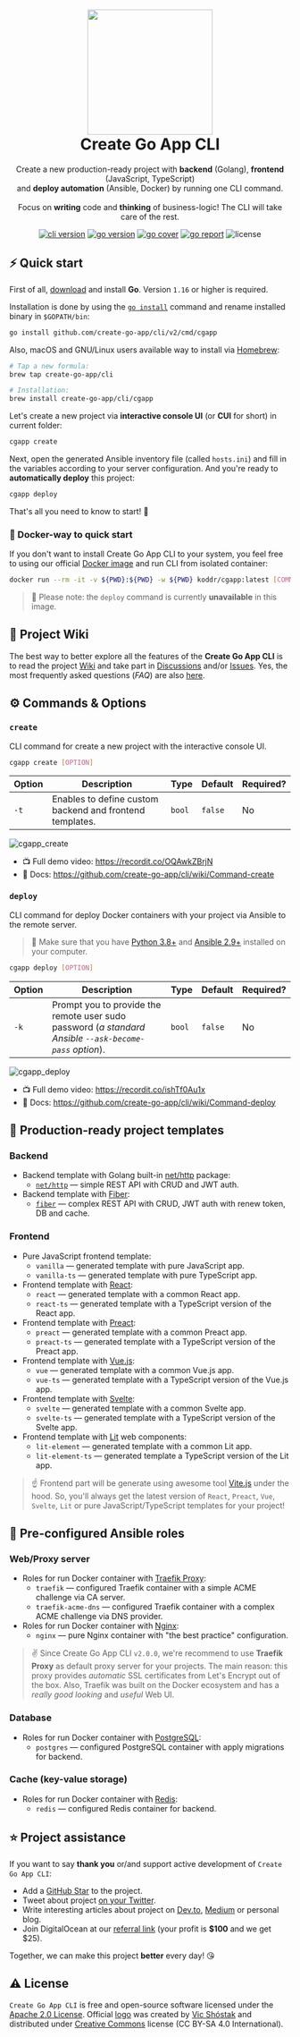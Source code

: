 <h1 align="center">
  <img src="https://raw.githubusercontent.com/create-go-app/cli/master/.github/images/cgapp_logo%402x.png" width="224px"/><br/>
  Create Go App CLI
</h1>
<p align="center">Create a new production-ready project with <b>backend</b> (Golang), <b>frontend</b> (JavaScript, TypeScript)<br/>and <b>deploy automation</b> (Ansible, Docker) by running one CLI command.<br/><br/>Focus on <b>writing</b> code and <b>thinking</b> of business-logic! The CLI will take care of the rest.</p>

<p align="center"><a href="https://github.com/create-go-app/cli/releases" target="_blank"><img src="https://img.shields.io/badge/version-v2.2.3-blue?style=for-the-badge&logo=none" alt="cli version" /></a>&nbsp;<a href="https://pkg.go.dev/github.com/create-go-app/cli/v2?tab=doc" target="_blank"><img src="https://img.shields.io/badge/Go-1.16+-00ADD8?style=for-the-badge&logo=go" alt="go version" /></a>&nbsp;<a href="https://gocover.io/github.com/create-go-app/cli/pkg/cgapp" target="_blank"><img src="https://img.shields.io/badge/Go_Cover-89%25-success?style=for-the-badge&logo=none" alt="go cover" /></a>&nbsp;<a href="https://goreportcard.com/report/github.com/create-go-app/cli" target="_blank"><img src="https://img.shields.io/badge/Go_report-A+-success?style=for-the-badge&logo=none" alt="go report" /></a>&nbsp;<img src="https://img.shields.io/badge/license-apache_2.0-red?style=for-the-badge&logo=none" alt="license" /></p>

## ⚡️ Quick start

First of all, [download](https://golang.org/dl/) and install **Go**. Version `1.16` or higher is required.

Installation is done by using the [`go install`](https://golang.org/cmd/go/#hdr-Compile_and_install_packages_and_dependencies) command and rename installed binary in `$GOPATH/bin`:

```bash
go install github.com/create-go-app/cli/v2/cmd/cgapp
```

Also, macOS and GNU/Linux users available way to install via [Homebrew](https://brew.sh/):

```bash
# Tap a new formula:
brew tap create-go-app/cli

# Installation:
brew install create-go-app/cli/cgapp
```

Let's create a new project via **interactive console UI** (or **CUI** for short) in current folder:

```bash
cgapp create
```

Next, open the generated Ansible inventory file (called `hosts.ini`) and fill in the variables according to your server configuration. And you're ready to **automatically deploy** this project:

```bash
cgapp deploy
```

That's all you need to know to start! 🎉

### 🐳 Docker-way to quick start

If you don't want to install Create Go App CLI to your system, you feel free to using our official [Docker image](https://hub.docker.com/r/koddr/cgapp) and run CLI from isolated container:

```bash
docker run --rm -it -v ${PWD}:${PWD} -w ${PWD} koddr/cgapp:latest [COMMAND]
```

> 🔔 Please note: the `deploy` command is currently **unavailable** in this image.

## 📖 Project Wiki

The best way to better explore all the features of the **Create Go App CLI** is to read the project [Wiki](https://github.com/create-go-app/cli/wiki) and take part in [Discussions](https://github.com/create-go-app/cli/discussions) and/or [Issues](https://github.com/create-go-app/cli/issues). Yes, the most frequently asked questions (_FAQ_) are also [here](https://github.com/create-go-app/cli/wiki/FAQ).

## ⚙️ Commands & Options

### `create`

CLI command for create a new project with the interactive console UI.

```bash
cgapp create [OPTION]
```

| Option | Description                                              | Type   | Default | Required? |
| ------ | -------------------------------------------------------- | ------ | ------- | --------- |
| `-t`   | Enables to define custom backend and frontend templates. | `bool` | `false` | No        |

![cgapp_create](https://user-images.githubusercontent.com/11155743/116796937-38160080-aae9-11eb-8e21-fb1be2750aa4.gif)

- 📺 Full demo video: https://recordit.co/OQAwkZBrjN
- 📖 Docs: https://github.com/create-go-app/cli/wiki/Command-create

### `deploy`

CLI command for deploy Docker containers with your project via Ansible to the remote server.

> 🔔 Make sure that you have [Python 3.8+](https://www.python.org/downloads/) and [Ansible 2.9+](https://docs.ansible.com/ansible/latest/installation_guide/intro_installation.html#installing-ansible-on-specific-operating-systems) installed on your computer.

```bash
cgapp deploy [OPTION]
```

| Option | Description                                                                                            | Type   | Default | Required? |
| ------ | ------------------------------------------------------------------------------------------------------ | ------ | ------- | --------- |
| `-k`   | Prompt you to provide the remote user sudo password (_a standard Ansible `--ask-become-pass` option_). | `bool` | `false` | No        |

![cgapp_deploy](https://user-images.githubusercontent.com/11155743/116796941-3c421e00-aae9-11eb-9575-d72550814d7a.gif)

- 📺 Full demo video: https://recordit.co/ishTf0Au1x
- 📖 Docs: https://github.com/create-go-app/cli/wiki/Command-deploy

## 📝 Production-ready project templates

### Backend

- Backend template with Golang built-in [net/http](https://golang.org/pkg/net/http/) package:
  - [`net/http`](https://github.com/create-go-app/net_http-go-template) — simple REST API with CRUD and JWT auth.
- Backend template with [Fiber](https://github.com/gofiber/fiber):
  - [`fiber`](https://github.com/create-go-app/fiber-go-template) — complex REST API with CRUD, JWT auth with renew token, DB and cache.

### Frontend

- Pure JavaScript frontend template:
  - `vanilla` — generated template with pure JavaScript app.
  - `vanilla-ts` — generated template with pure TypeScript app.
- Frontend template with [React](https://reactjs.org/):
  - `react` — generated template with a common React app.
  - `react-ts` — generated template with a TypeScript version of the React app.
- Frontend template with [Preact](https://preactjs.com/):
  - `preact` — generated template with a common Preact app.
  - `preact-ts` — generated template with a TypeScript version of the Preact app.
- Frontend template with [Vue.js](https://vuejs.org/):
  - `vue` — generated template with a common Vue.js app.
  - `vue-ts` — generated template with a TypeScript version of the Vue.js app.
- Frontend template with [Svelte](https://svelte.dev/):
  - `svelte` — generated template with a common Svelte app.
  - `svelte-ts` — generated template with a TypeScript version of the Svelte app.
- Frontend template with [Lit](https://lit.dev/) web components:
  - `lit-element` — generated template with a common Lit app.
  - `lit-element-ts` — generated template a TypeScript version of the Lit app.

> ☝️ Frontend part will be generate using awesome tool [Vite.js](https://vitejs.dev/) under the hood. So, you'll always get the latest version of `React`, `Preact`, `Vue`, `Svelte`, `Lit` or pure JavaScript/TypeScript templates for your project!

## 🚚 Pre-configured Ansible roles

### Web/Proxy server

- Roles for run Docker container with [Traefik Proxy](https://traefik.io/traefik/):
  - `traefik` — configured Traefik container with a simple ACME challenge via CA server.
  - `traefik-acme-dns` — configured Traefik container with a complex ACME challenge via DNS provider.
- Roles for run Docker container with [Nginx](https://nginx.org):
  - `nginx` — pure Nginx container with "the best practice" configuration.

> ✌️ Since Create Go App CLI `v2.0.0`, we're recommend to use **Traefik Proxy** as default proxy server for your projects. The main reason: this proxy provides _automatic_ SSL certificates from Let's Encrypt out of the box. Also, Traefik was built on the Docker ecosystem and has a _really good looking_ and _useful_ Web UI.

### Database

- Roles for run Docker container with [PostgreSQL](https://postgresql.org/):
  - `postgres` — configured PostgreSQL container with apply migrations for backend.

### Cache (key-value storage)

- Roles for run Docker container with [Redis](https://redis.io/):
  - `redis` — configured Redis container for backend.

## ⭐️ Project assistance

If you want to say **thank you** or/and support active development of `Create Go App CLI`:

- Add a [GitHub Star](https://github.com/create-go-app/cli) to the project.
- Tweet about project [on your Twitter](https://twitter.com/intent/tweet?text=%E2%9C%A8%20Create%20a%20new%20production-ready%20project%20with%20%23Golang%20backend%2C%20%23JavaScript%20or%20%23TypeScript%20frontend%2C%20%23Docker%20and%20%23Ansible%20deploy%20automation%20by%20running%20one%20command.%20%0A%0AFocus%20on%20writing%20code%20and%20thinking%20of%20business-logic%21%0AThe%20CLI%20will%20take%20care%20of%20the%20rest.%0A%0Ahttps%3A%2F%2Fgithub.com%2Fcreate-go-app%2Fcli).
- Write interesting articles about project on [Dev.to](https://dev.to/), [Medium](https://medium.com/) or personal blog.
- Join DigitalOcean at our [referral link](https://m.do.co/c/b41859fa9b6e) (your profit is **$100** and we get $25).

Together, we can make this project **better** every day! 😘

## ⚠️ License

`Create Go App CLI` is free and open-source software licensed under the [Apache 2.0 License](https://github.com/create-go-app/cli/blob/master/LICENSE). Official [logo](https://github.com/create-go-app/cli/wiki/Logo) was created by [Vic Shóstak](https://shostak.dev/) and distributed under [Creative Commons](https://creativecommons.org/licenses/by-sa/4.0/) license (CC BY-SA 4.0 International).
